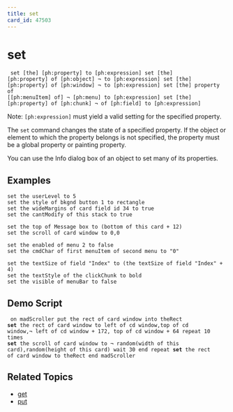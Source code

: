 ```yaml
---
title: set
card_id: 47503
---
```


# set

<code><pre>
set [the] [ph:property] to [ph:expression]
set [the] [ph:property] of [ph:object] ¬
     to [ph:expression]
set [the] [ph:property] of [ph:window] ¬
     to [ph:expression]
set [the] property of [[ph:menuItem] of] ¬
    [ph:menu] to [ph:expression]
set [the] [ph:property] of [ph:chunk] ¬
    of [ph:field] to [ph:expression]
</pre></code>

Note: <code>[ph:expression]</code> must yield a valid setting for the specified property.

The <code>set</code> command changes the state of a specified property. If the object or element to which the property belongs is not specified, the property must be a global property or painting property.

You can use the Info dialog box of an object to set many of its properties.

## Examples

```
set the userLevel to 5
set the style of bkgnd button 1 to rectangle
set the wideMargins of card field id 34 to true
set the cantModify of this stack to true

set the top of Message box to (bottom of this card + 12)
set the scroll of card window to 0,0

set the enabled of menu 2 to false
set the cmdChar of first menuItem of second menu to "0"

set the textSize of field "Index" to (the textSize of field "Index" + 4)
set the textStyle of the clickChunk to bold
set the visible of menuBar to false
```

## Demo Script

<code><pre>
on madScroller
  put the rect of card window into theRect
  <b>set</b> the rect of card window to left of cd window,top of cd window,¬
  left of cd window + 172, top of cd window + 64
  repeat 10 times
    <b>set</b> the scroll of card window to ¬
    random(width of this card),random(height of this card)
    wait 30
  end repeat
  <b>set</b> the rect of card window to theRect
end madScroller
</pre></code>

## Related Topics

* [get](/HyperTalkReference/commands/get)
* [put](/HyperTalkReference/commands/put)
